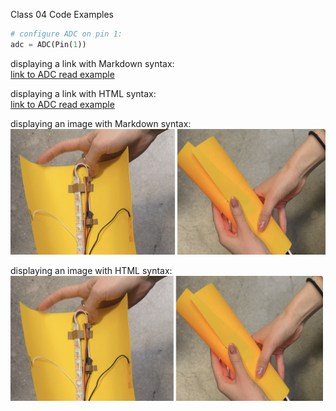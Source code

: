 Class 04 Code Examples
```python
# configure ADC on pin 1:
adc = ADC(Pin(1))
```

displaying a link with Markdown syntax:  
[link to ADC read example](c04_adc_read.py)  

displaying a link with HTML syntax:  
<a href="c04_adc_read.py">link to ADC read example</a>  
  
displaying an image with Markdown syntax:  
![image description](a03_splash.jpg)
  
displaying an image with HTML syntax:  
<img src="a03_splash.jpg" width="500">


